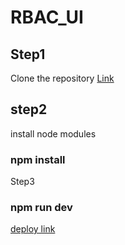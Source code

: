 # RBAC_UI
<div>
<h2>Step1</h2>
<p>Clone the repository <a href='https://github.com/Shahidfarooq438/RBAC-UI.git'>Link</a></p>
</div> 
<div>
<h2>step2</h2>
<p>install node modules</p>
<h3>npm install</h3>
</div> 
<div>
  <p>Step3</p>
<h3>npm run dev</h3>
</div>
<div>
  <p><a href='https://rbacui-vrv.netlify.app/'>deploy link</a></p>
</div>

